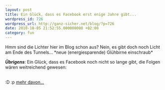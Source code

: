 ```yaml
---
layout: post
title: Ein Glück, dass es Facebook erst enige Jahre gibt...
wordpress_id: 726
wordpress_url: http://ganz-sicher.net/blog/?p=726
date: 2010-10-05 21:52:55.000000000 +02:00
category: fun
---
```

Hmm sind die Lichter hier im Blog schon aus? Nein, es gibt doch noch Licht am Ende des Tunnels...
\*neue (energiesparende) Glühbirne einschraub\*

***Übrigens***: Ein Glück, dass es Facebook noch nicht so lange gibt, die Folgen wären weitreichend gewesen:

<!--more-->

<img class="borderimg centered" title="Gott bei Facebook" src="/wp-content/uploads/God-FB.jpg" alt="" />
<img class="borderimg centered" src="/wp-content/uploads/Asteroid-FB.jpg" alt="" />

<div class="infobox">
:D :p <a title="Facebook vor vielen Jahren" href="http://www.vinniev.com/if-facebook-existed-years-ago">mehr davon...</a>
</div>
